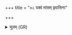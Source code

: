 +++
title = "०८ पक्वं मांसम् इवासिना"

+++
<details><summary>मूलम् (GR)</summary>

पक्वं मांसम् इवासिना  
शकुनिप्रपतनां कृधि ।  
मृगाꣳ अनु प्र पातय  
मरीचीर् अनु नाशय ॥
</details>
